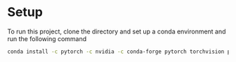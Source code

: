 # Setup

To run this project, clone the directory and set up a conda environment and run the following command

```bash
conda install -c pytorch -c nvidia -c conda-forge pytorch torchvision pytorch-cuda=11.8 ultralytics
```
